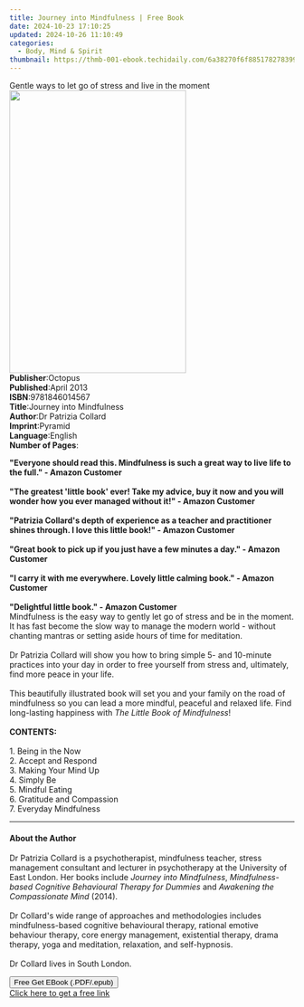 ```yaml
---
title: Journey into Mindfulness | Free Book
date: 2024-10-23 17:10:25
updated: 2024-10-26 11:10:49
categories:
  - Body, Mind & Spirit
thumbnail: https://thmb-001-ebook.techidaily.com/6a38270f6f8851782783991c2f0016b3cba06228083d06589d5d54346e01c9f2.jpg
---
```

<main id="book-container">
  <div class="flex flex-col">
    <div class="book-brief flex-1 py-6 px-4 sm:p-6 md:py-10 md:px-8">
      <!-- brief-->
      <div class="book-brief-main">
        Gentle ways to let go of stress and live in the moment
      </div>
    </div>
    <div
      class="book-meta-info flex-1 grid gap-4 col-start-1 col-end-3 row-start-1 sm:mb-6 sm:grid-cols-4 lg:gap-6 lg:col-start-2 lg:row-end-6 lg:row-span-6 lg:mb-0"
    >
      <div
        class="book-meta-info-left place-content-center mt-4 p-4 text-sm leading-6 col-start-2 col-span-2 dark:text-slate-400"
      >
        <img
          class="w-full h-500 object-cover rounded-lg sm:h-255 sm:col-span-2 lg:col-span-full"
          src="https://img-001-ebook.techidaily.com/31ffcee75c7568219ce6171ef5d66e70758853f769a3ce98ba2787ce4ba385d9.jpg"
          alt=""
          width="312"
          height="500"
        />
      </div>
      <div
        class="book-meta-info-right mt-2 col-start-1 row-start-2 col-span-3 self-center"
      >
        <!-- meta data  -->
        <div class="flex flex-col px-4 md:px-8">
          <div class="flex-1">
            <strong>Publisher</strong>:<span class="px-2">Octopus</span>
          </div>
          <div class="flex-1">
            <strong>Published</strong>:<span class="px-2">April 2013</span>
          </div>
          <div class="flex-1">
            <strong>ISBN</strong>:<span class="px-2">9781846014567</span>
          </div>
          <div class="flex-1">
            <strong>Title</strong>:<span class="px-2"
              >Journey into Mindfulness</span
            >
          </div>
          <div class="flex-1">
            <strong>Author</strong>:<span class="px-2"
              >Dr Patrizia Collard</span
            >
          </div>
          <div class="flex-1">
            <strong>Imprint</strong>:<span class="px-2">Pyramid</span>
          </div>
          <div class="flex-1">
            <strong>Language</strong>:<span class="px-2">English</span>
          </div>
          <div class="flex-1">
            <strong>Number of Pages</strong>:<span class="px-2"></span>
          </div>
        </div>
      </div>
    </div>
    <div class="book-description flex-1 py-6 px-4 sm:p-6 md:py-10 md:px-8">
      <div class="book-description-main">
        <div accordion-content="" id="description">
          <p>
            <b
              >"Everyone should read this. Mindfulness is such a great way to
              live life to the full." - Amazon Customer</b
            ><br />
            <b
              ><br />
              "The greatest 'little book' ever! Take my advice, buy it now and
              you will wonder how you ever managed without it!" - Amazon
              Customer</b
            ><br />
            <b
              ><br />
              "Patrizia Collard's depth of experience as a teacher and
              practitioner shines through. I love this little book!" - Amazon
              Customer</b
            ><br />
            <b
              ><br />
              "Great book to pick up if you just have a few minutes a day." -
              Amazon Customer</b
            ><br />
            <b
              ><br />
              "I carry it with me everywhere. Lovely little calming book." -
              Amazon Customer<br /></b
            ><br />
            <b>"Delightful little book." - Amazon Customer</b><br />Mindfulness
            is the easy way to gently let go of stress and be in the moment. It
            has fast become the slow way to manage the modern world - without
            chanting mantras or setting aside hours of time for meditation.<br /><br />Dr
            Patrizia Collard will show you how to bring simple 5- and 10-minute
            practices into your day in order to free yourself from stress and,
            ultimately, find more peace in your life.<br /><br />This
            beautifully illustrated book will set you and your family on the
            road of mindfulness so you can lead a more mindful, peaceful and
            relaxed life. Find long-lasting happiness with
            <i>The Little Book of Mindfulness</i>!<br /><br /><b>CONTENTS:</b
            ><br /><br />1. Being in the Now<br />2. Accept and Respond<br />3.
            Making Your Mind Up<br />4. Simply Be<br />5. Mindful Eating<br />6.
            Gratitude and Compassion<br />7. Everyday Mindfulness
          </p>
        </div>
        <div class="accordion-fader"></div>
      </div>
    </div>
    <div class="book-excerpts flex-1 py-6 px-4 sm:p-6 md:py-10 md:px-8">
      <!-- excerpts-->
      <div class="book-excerpts-main">
        <hr />
        <h4 class="placeholder placeholder-heading">
          <span>About the Author</span>
        </h4>
        <p></p>
        <p>
          Dr Patrizia Collard is a psychotherapist, mindfulness teacher, stress
          management consultant and lecturer in psychotherapy at the University
          of East London. Her books include <i>Journey into Mindfulness</i>,
          <i>Mindfulness-based Cognitive Behavioural Therapy for Dummies</i> and
          <i>Awakening the Compassionate Mind</i> (2014).<br /><br />Dr
          Collard's wide range of approaches and methodologies includes
          mindfulness-based cognitive behavioural therapy, rational emotive
          behaviour therapy, core energy management, existential therapy, drama
          therapy, yoga and meditation, relaxation, and self-hypnosis.<br /><br />Dr
          Collard lives in South London.
        </p>
        <p></p>
      </div>
    </div>
    <div
      class="book-about-author flex-1 py-6 px-4 sm:p-6 md:py-10 md:px-8"
    ></div>
    <div class="book-free-get flex-1 py-6 px-4 sm:p-6 md:py-10 md:px-8">
      <button
        id="btn-free-get"
        class="bg-blue-500 hover:bg-blue-700 text-white font-bold py-2 px-4 rounded"
      >
        Free Get EBook (.PDF/.epub)
      </button>
      <div id="countdown-display" class="px-2 text-lg mt-2"></div>
      <a
        id="free-link"
        class="hidden bg-blue-500 hover:bg-blue-700 text-white font-bold py-2 px-4 rounded"
        href="https://www.ebooks.com/en-us/book/96237457/journey-into-mindfulness/dr-patrizia-collard/"
        target="_blank"
        >Click here to get a free link</a
      >
    </div>
    <script>
      let countdownTime = 0;
      let countdownInterval = null;
      document
        .getElementById('btn-free-get')
        .addEventListener('click', startCountdown);
      function startCountdown() {
        countdownTime = new Date().getTime() + 60000 * 3;
        countdownInterval = setInterval(updateCountdown, 1000);
        document.getElementById('btn-free-get').disabled = true;
        document
          .getElementById('btn-free-get')
          .classList.add('bg-gray-500', 'cursor-not-allowed');
      }
      function updateCountdown() {
        let currentTime = new Date().getTime();
        let timeLeft = countdownTime - currentTime;
        let secondsLeft = Math.floor(timeLeft / 1000);
        document.getElementById('countdown-display').innerHTML =
          `Remaining time: ${secondsLeft} seconds.`;
        if (secondsLeft <= 0) {
          clearInterval(countdownInterval);
          document.getElementById('btn-free-get').classList.add('hidden');
          document.getElementById('free-link').classList.remove('hidden');
          document.getElementById('countdown-display').innerHTML = '';
        }
      }
    </script>
  </div>
</main>
